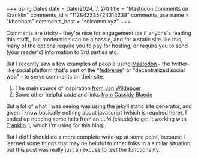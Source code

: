 +++
using Dates
date = Date(2024, 7, 24)
title = "Mastodon comments on Xranklin"
comments_id = "112842335724314238"
comments_username = "kbonham"
comments_host = "scicomm.xyz"
+++

Comments are tricky - they're nice for engagement
(as if anyone's reading this stuff),
but moderation can be a hassle,
and for a static site like this,
many of the options require you to pay for hosting,
or require you to send (your reader's) information to 3rd parties etc.

But I recently saw a few examples of people using [Mastodon][join-mastodon] -
the twitter-like social platform that's part of the "[fediverse][join-fediverse]"
or "decentralized social web" -
to serve comments on their site.

1. The main source of inspiration [from Jan Wildeboer](https://jan.wildeboer.net/2023/02/Jekyll-Mastodon-Comments/)
2. Some other helpful code and links [from Cassidy Blaede](https://cassidyjames.com/blog/fediverse-blog-comments-mastodon/)

But a lot of what I was seeing was using the jekyll static site generator,
and given I know basically nothing about javascript (which is required here),
I ended up needing some help from an LLM (claude) to get it working
with [Franklin.jl][xranklin], which I'm using for this blog.

But I did!
I should do a more complete write-up at some point,
because I learned some things that may be helpful to other folks in a similar situation,
but this post was really just an excuse to test the functionality.

[join-mastodon]: https://joinmastodon.org
[join-fediverse]: https://joinfediverse.wiki/Main_Page
[xranklin]: https://github.com/tlienart/Xranklin.jl
